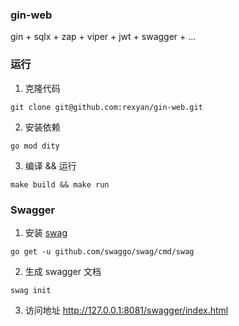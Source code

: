 ### gin-web
gin + sqlx + zap + viper + jwt + swagger + ...

### 运行
1. 克隆代码
```shell
git clone git@github.com:rexyan/gin-web.git
```

2. 安装依赖
```shell
go mod dity
```

3. 编译 && 运行
```shell
make build && make run
```

### Swagger
1. 安装 [swag](https://github.com/swaggo/gin-swagger)
```shell
go get -u github.com/swaggo/swag/cmd/swag
```

2. 生成 swagger 文档
```shell
swag init
```

3. 访问地址
http://127.0.0.1:8081/swagger/index.html

